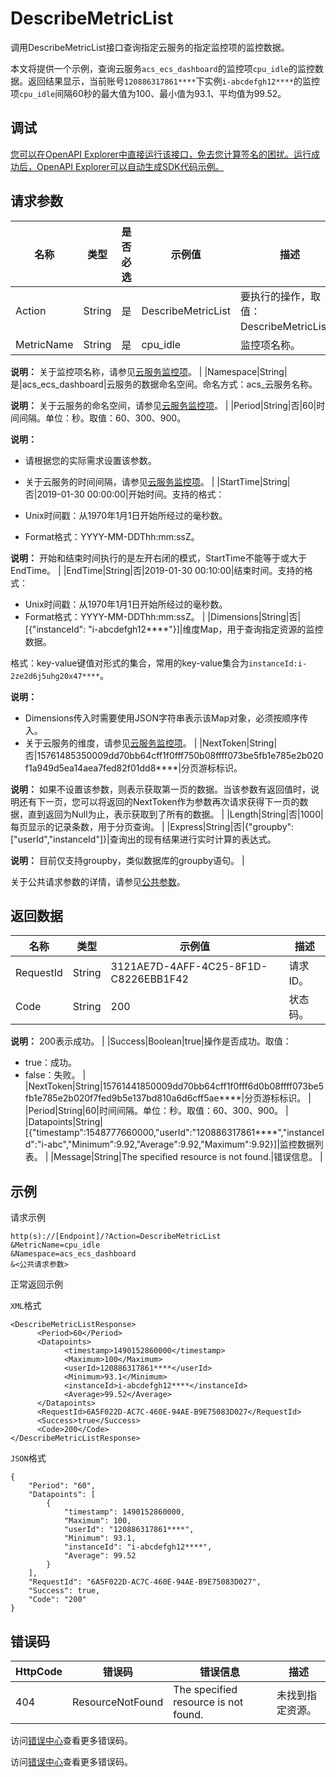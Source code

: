 # DescribeMetricList

调用DescribeMetricList接口查询指定云服务的指定监控项的监控数据。

本文将提供一个示例，查询云服务`acs_ecs_dashboard`的监控项`cpu_idle`的监控数据。返回结果显示，当前账号`120886317861****`下实例`i-abcdefgh12****`的监控项`cpu_idle`间隔60秒的最大值为100、最小值为93.1、平均值为99.52。

## 调试

[您可以在OpenAPI Explorer中直接运行该接口，免去您计算签名的困扰。运行成功后，OpenAPI Explorer可以自动生成SDK代码示例。](https://api.aliyun.com/#product=Cms&api=DescribeMetricList&type=RPC&version=2019-01-01)

## 请求参数

|名称|类型|是否必选|示例值|描述|
|--|--|----|---|--|
|Action|String|是|DescribeMetricList|要执行的操作，取值：DescribeMetricList。 |
|MetricName|String|是|cpu\_idle|监控项名称。

 **说明：** 关于监控项名称，请参见[云服务监控项](~~163515~~)。 |
|Namespace|String|是|acs\_ecs\_dashboard|云服务的数据命名空间。命名方式：acs\_云服务名称。

 **说明：** 关于云服务的命名空间，请参见[云服务监控项](~~163515~~)。 |
|Period|String|否|60|时间间隔。单位：秒。取值：60、300、900。

 **说明：**

-   请根据您的实际需求设置该参数。
-   关于云服务的时间间隔，请参见[云服务监控项](~~163515~~)。 |
|StartTime|String|否|2019-01-30 00:00:00|开始时间。支持的格式：

 -   Unix时间戳：从1970年1月1日开始所经过的毫秒数。
-   Format格式：YYYY-MM-DDThh:mm:ssZ。

 **说明：** 开始和结束时间执行的是左开右闭的模式，StartTime不能等于或大于EndTime。 |
|EndTime|String|否|2019-01-30 00:10:00|结束时间。支持的格式：

 -   Unix时间戳：从1970年1月1日开始所经过的毫秒数。
-   Format格式：YYYY-MM-DDThh:mm:ssZ。 |
|Dimensions|String|否|\[\{"instanceId": "i-abcdefgh12\*\*\*\*"\}\]|维度Map，用于查询指定资源的监控数据。

 格式：key-value键值对形式的集合，常用的key-value集合为`instanceId:i-2ze2d6j5uhg20x47****`。

 **说明：**

-   Dimensions传入时需要使用JSON字符串表示该Map对象，必须按顺序传入。
-   关于云服务的维度，请参见[云服务监控项](~~163515~~)。 |
|NextToken|String|否|15761485350009dd70bb64cff1f0fff750b08ffff073be5fb1e785e2b020f1a949d5ea14aea7fed82f01dd8\*\*\*\*|分页游标标识。

 **说明：** 如果不设置该参数，则表示获取第一页的数据。当该参数有返回值时，说明还有下一页，您可以将返回的NextToken作为参数再次请求获得下一页的数据，直到返回为Null为止，表示获取到了所有的数据。 |
|Length|String|否|1000|每页显示的记录条数，用于分页查询。 |
|Express|String|否|\{"groupby":\["userId","instanceId"\]\}|查询出的现有结果进行实时计算的表达式。

 **说明：** 目前仅支持groupby，类似数据库的groupby语句。 |

关于公共请求参数的详情，请参见[公共参数](~~199331~~)。

## 返回数据

|名称|类型|示例值|描述|
|--|--|---|--|
|RequestId|String|3121AE7D-4AFF-4C25-8F1D-C8226EBB1F42|请求ID。 |
|Code|String|200|状态码。

 **说明：** 200表示成功。 |
|Success|Boolean|true|操作是否成功。取值：

 -   true：成功。
-   false：失败。 |
|NextToken|String|15761441850009dd70bb64cff1f0fff6d0b08ffff073be5fb1e785e2b020f7fed9b5e137bd810a6d6cff5ae\*\*\*\*|分页游标标识。 |
|Period|String|60|时间间隔。单位：秒。取值：60、300、900。 |
|Datapoints|String|\[\{"timestamp":1548777660000,"userId":"120886317861\*\*\*\*","instanceId":"i-abc","Minimum":9.92,"Average":9.92,"Maximum":9.92\}\]|监控数据列表。 |
|Message|String|The specified resource is not found.|错误信息。 |

## 示例

请求示例

```
http(s)://[Endpoint]/?Action=DescribeMetricList
&MetricName=cpu_idle
&Namespace=acs_ecs_dashboard
&<公共请求参数>
```

正常返回示例

`XML`格式

```
<DescribeMetricListResponse>
	  <Period>60</Period>
	  <Datapoints>
		    <timestamp>1490152860000</timestamp>
		    <Maximum>100</Maximum>
		    <userId>120886317861****</userId>
		    <Minimum>93.1</Minimum>
		    <instanceId>i-abcdefgh12****</instanceId>
		    <Average>99.52</Average>
	  </Datapoints>
	  <RequestId>6A5F022D-AC7C-460E-94AE-B9E75083D027</RequestId>
	  <Success>true</Success>
	  <Code>200</Code>
</DescribeMetricListResponse>
```

`JSON`格式

```
{
    "Period": "60",
    "Datapoints": [
        {
            "timestamp": 1490152860000,
            "Maximum": 100,
            "userId": "120886317861****",
            "Minimum": 93.1,
            "instanceId": "i-abcdefgh12****",
            "Average": 99.52
        }
    ],
    "RequestId": "6A5F022D-AC7C-460E-94AE-B9E75083D027",
    "Success": true,
    "Code": "200"
}
```

## 错误码

|HttpCode|错误码|错误信息|描述|
|--------|---|----|--|
|404|ResourceNotFound|The specified resource is not found.|未找到指定资源。|

访问[错误中心](https://error-center.aliyun.com/status/product/Cms)查看更多错误码。

访问[错误中心](https://error-center.alibabacloud.com/status/product/Cms)查看更多错误码。

